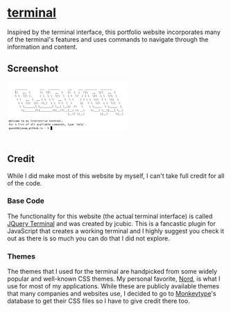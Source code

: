 # [terminal](https://bjaxqq.github.io/terminal)

Inspired by the terminal interface, this portfolio website incorporates many of the terminal's features and uses commands to navigate through the information and content.

## Screenshot

<img align="left" src=".github/assets/term.png" width="55%" height="55%" /></br></br></br></br></br></br></br></br>

## Credit

While I did make most of this website by myself, I can't take full credit for all of the code.

### Base Code

The functionality for this website (the actual terminal interface) is called [JQuery Terminal](https://github.com/jcubic/jquery.terminal) and was created by jcubic. This is a fancastic plugin for JavaScript that creates a working terminal and I highly suggest you check it out as there is so much you can do that I did not explore.

### Themes

The themes that I used for the terminal are handpicked from some widely popular and well-known CSS themes. My personal favorite, [Nord](https://www.nordtheme.com/), is what I use for most of my applications. While these are publicly available themes that many companies and websites use, I decided to go to [Monkeytype](https://monkeytype.com/)'s database to get their CSS files so I have to give credit there too.

